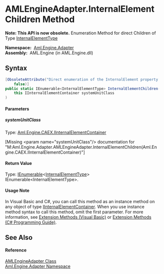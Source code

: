 AMLEngineAdapter.InternalElementChildren Method
===============================================


**Note: This API is now obsolete.**
Enumeration Method for direct Children of Type [InternalElementType][1]

  **Namespace:**  [Aml.Engine.Adapter][2]  
  **Assembly:**  AML.Engine (in AML.Engine.dll)

Syntax
------

```csharp
[ObsoleteAttribute("Direct enumeration of the InternalElement property is supported", 
	false)]
public static IEnumerable<InternalElementType> InternalElementChildren(
	this IInternalElementContainer systemUnitClass
)
```

#### Parameters

##### *systemUnitClass*
Type: [Aml.Engine.CAEX.IInternalElementContainer][3]  

[Missing &lt;param name="systemUnitClass"/> documentation for "M:Aml.Engine.Adapter.AMLEngineAdapter.InternalElementChildren(Aml.Engine.CAEX.IInternalElementContainer)"]


#### Return Value
Type: [IEnumerable][4]&lt;[InternalElementType][1]>  
IEnumerable&lt;InternalElementType>.
#### Usage Note
In Visual Basic and C#, you can call this method as an instance method on any object of type [IInternalElementContainer][3]. When you use instance method syntax to call this method, omit the first parameter. For more information, see [Extension Methods (Visual Basic)][5] or [Extension Methods (C# Programming Guide)][6].

See Also
--------

#### Reference
[AMLEngineAdapter Class][7]  
[Aml.Engine.Adapter Namespace][2]  

[1]: ../../Aml.Engine.CAEX/InternalElementType/README.md
[2]: ../README.md
[3]: ../../Aml.Engine.CAEX/IInternalElementContainer/README.md
[4]: https://docs.microsoft.com/dotnet/api/system.collections.generic.ienumerable-1
[5]: https://docs.microsoft.com/dotnet/visual-basic/programming-guide/language-features/procedures/extension-methods
[6]: https://docs.microsoft.com/dotnet/csharp/programming-guide/classes-and-structs/extension-methods
[7]: README.md
[8]: https://www.automationml.org
[9]: ../../icons/logoShade.png